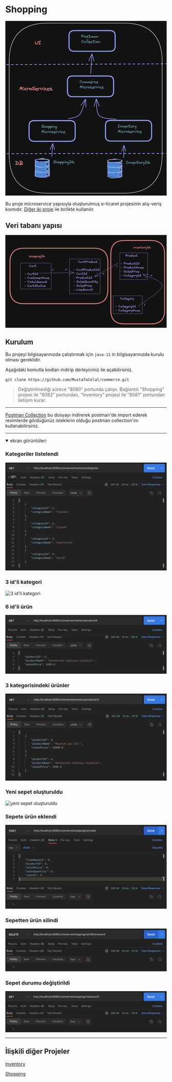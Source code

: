 # Shopping

![](/images/project_structure.png)

Bu proje microservice yapısıyla oluşturulmuş e-ticaret projesinin alış-veriş kısmıdır.
[Diğer iki proje](#i̇lişkili-diğer-projeler) ile birlikte kullanılır.

## Veri tabanı yapısı
![](/images/db_structure.png)

## Kurulum

Bu projeyi bilgisayarınızda çalıştırmak için `java-11` in bilgisayarınızda kurulu olması gereklidir.

Aşağıdaki komutla kodları indirip derleyiciniz ile açabilirsiniz.

```git
git clone https://github.com/MustafaCelal/commerce.git
```
> Değiştirilmediği sürece "8080" portunda çalışır. Bağlantılı "Shopping" projesi ile "8082" portundan, "Inventory" projesi ile "8081" portundan iletişim kurar.

---
[Postman Collection](https://github.com/MustafaCelal/commerce/blob/main/Commerce.postman_collection.json) bu dosyayı indirerek postman'de import ederek resimlerde gördüğünüz isteklerin olduğu postman collection'ını kullanabilirsiniz.

---
<details open>
<summary>ekran görüntüleri </summary>

### Kategoriler listelendi
![bütün kategoriler](/images/kategoriler%20listelendi.png)

### 3 id'li kategori
![3 id'li kategori](/images/3%20id'li%20kategori%20g%C3%B6sterildi.png)

### 6 id'li ürün
![6 id'li ürün](/images/6%20id'li%20%C3%BCr%C3%BCn%20g%C3%B6sterildi.png)

### 3 kategorisindeki ürünler
![3 kategorisindeki ürünler](/images/kategori%20id'si%203%20olan%20%C3%BCr%C3%BCnler%20listelendi.png)

### Yeni sepet oluşturuldu
![yeni sepet oluşturuldu](/images/Sepet%20olu%C5%9Fturuldu.png)

### Sepete ürün eklendi
![sepete ürün eklendi](/images/Sepete%20%C3%BCr%C3%BCn%20eklendi.png)

### Sepetten ürün silindi
![Sepetten ürün silindi](/images/Sepetten%20%C3%BCr%C3%BCn%20silindi.png)

### Sepet durumu değiştirildi
![Sepet durumu değiştirildi](/images/sepetin%20durumu%20de%C4%9Fi%C5%9Ftirildi.png)

</details>

---
## İlişkili diğer Projeler

[Inventory](https://github.com/MustafaCelal/inventory)

[Shopping](https://github.com/MustafaCelal/Shopping)
